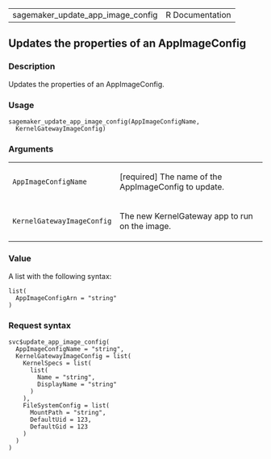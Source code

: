 <table style="width: 100%;">
<tbody>
<tr class="odd">
<td>sagemaker_update_app_image_config</td>
<td style="text-align: right;">R Documentation</td>
</tr>
</tbody>
</table>

## Updates the properties of an AppImageConfig

### Description

Updates the properties of an AppImageConfig.

### Usage

    sagemaker_update_app_image_config(AppImageConfigName,
      KernelGatewayImageConfig)

### Arguments

<table>
<colgroup>
<col style="width: 35%" />
<col style="width: 65%" />
</colgroup>
<tbody>
<tr class="odd">
<td><code
id="sagemaker_update_app_image_config_:_AppImageConfigName">AppImageConfigName</code></td>
<td><p>[required] The name of the AppImageConfig to update.</p></td>
</tr>
<tr class="even">
<td><code
id="sagemaker_update_app_image_config_:_KernelGatewayImageConfig">KernelGatewayImageConfig</code></td>
<td><p>The new KernelGateway app to run on the image.</p></td>
</tr>
</tbody>
</table>

### Value

A list with the following syntax:

    list(
      AppImageConfigArn = "string"
    )

### Request syntax

    svc$update_app_image_config(
      AppImageConfigName = "string",
      KernelGatewayImageConfig = list(
        KernelSpecs = list(
          list(
            Name = "string",
            DisplayName = "string"
          )
        ),
        FileSystemConfig = list(
          MountPath = "string",
          DefaultUid = 123,
          DefaultGid = 123
        )
      )
    )
